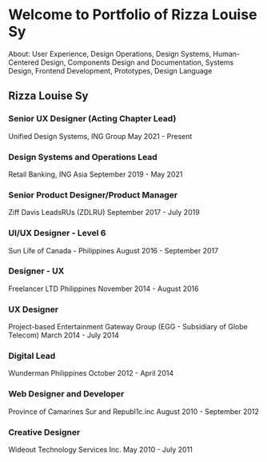 # Welcome to Portfolio of Rizza Louise Sy

About: User Experience, Design Operations, Design Systems, Human-Centered Design, Components Design and Documentation, Systems Design, Frontend Development, Prototypes, Design Language


## Rizza Louise Sy

### Senior UX Designer (Acting Chapter Lead)
Unified Design Systems, ING Group
May 2021 - Present

###  Design Systems and Operations Lead
Retail Banking, ING Asia
September 2019 - May 2021


###  Senior Product Designer/Product Manager
Ziff Davis LeadsRUs (ZDLRU)
September 2017 - July 2019

###  UI/UX Designer - Level 6
Sun Life of Canada - Philippines
August 2016 - September 2017

###  Designer - UX
Freelancer LTD Philippines
November 2014 - August 2016

### UX Designer
Project-based
Entertainment Gateway Group (EGG - Subsidiary of Globe Telecom)
March 2014 - July 2014

###  Digital Lead
Wunderman Philippines
October 2012 - April 2014

### Web Designer and Developer
Province of Camarines Sur and Republ1c.inc
August 2010 - September 2012

###  Creative Designer
Wideout Technology Services Inc.
May 2010 - July 2011
